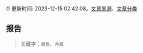 :alarm_clock: 更新时间: 2023-12-15 02:42:08。[文章来源](/README.md)、[文章分类](/TAGS.md)

## 报告


> 关键字：`报告`、`月报`




